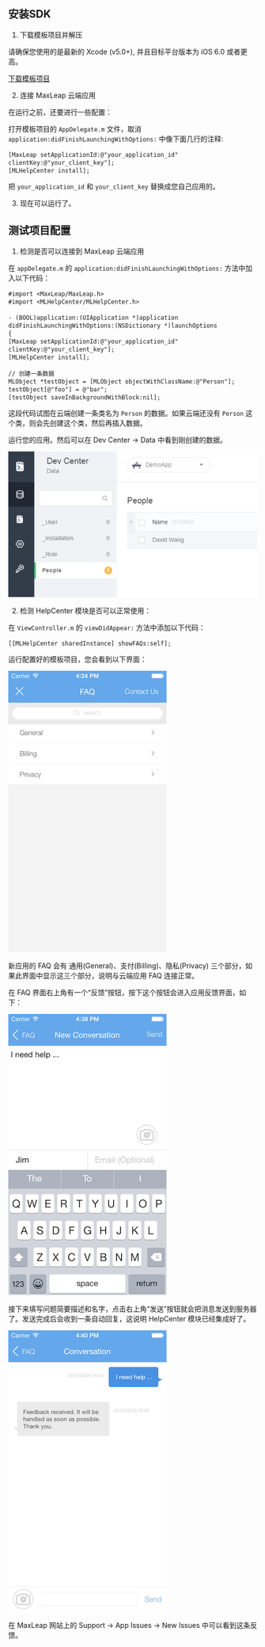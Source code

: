 
##	安装SDK

1. 下载模板项目并解压

请确保您使用的是最新的 Xcode (v5.0+), 并且目标平台版本为 iOS 6.0 或者更高。

<a class="download-sdk" href="https://raw.githubusercontent.com/LeapAppServices/LAS-SDK-Release/master/iOS/v1.5.0/LASStarterProject.zip">下载模板项目</a>

2. 连接 MaxLeap 云端应用

在运行之前，还要进行一些配置：

打开模板项目的 `AppDelegate.m` 文件，取消 `application:didFinishLaunchingWithOptions:` 中像下面几行的注释:

```objc
[MaxLeap setApplicationId:@"your_application_id" clientKey:@"your_client_key"];
[MLHelpCenter install];
```

把 `your_application_id` 和 `your_client_key` 替换成您自己应用的。
    
3. 现在可以运行了。
    
    
## 测试项目配置

1. 检测是否可以连接到 MaxLeap 云端应用

在 `appDelegate.m` 的 `application:didFinishLaunchingWithOptions:` 方法中加入以下代码：


```objc
#import <MaxLeap/MaxLeap.h>
#import <MLHelpCenter/MLHelpCenter.h>

- (BOOL)application:(UIApplication *)application 	didFinishLaunchingWithOptions:(NSDictionary *)launchOptions
{
[MaxLeap setApplicationId:@"your_application_id" 	clientKey:@"your_client_key"];
[MLHelpCenter install];

// 创建一条数据
MLObject *testObject = [MLObject objectWithClassName:@"Person"];
testObject[@"foo"] = @"bar";
[testObject saveInBackgroundWithBlock:nil];
```

这段代码试图在云端创建一条类名为 `Person` 的数据。如果云端还没有 `Person` 这个类，则会先创建这个类，然后再插入数据。

运行您的应用。然后可以在 Dev Center -> Data 中看到刚创建的数据。

![imgSDKQSTestAddObj](../../../images/imgSDKQSTestAddObj.png)

2. 检测 HelpCenter 模块是否可以正常使用：
	
在 `ViewController.m` 的 `viewDidAppear:` 方法中添加以下代码：

```
[[MLHelpCenter sharedInstance] showFAQs:self];
```

运行配置好的模板项目，您会看到以下界面：

![ios_faq_view](../../../images/ios_faq_view.png)

新应用的 FAQ 会有 通用(General)、支付(Billing)、隐私(Privacy) 三个部分，如果此界面中显示这三个部分，说明与云端应用 FAQ 连接正常。

在 FAQ 界面右上角有一个“反馈”按钮，按下这个按钮会进入应用反馈界面，如下：

![ios_new_conversation_view](../../../images/ios_new_conversation_view.png)

接下来填写问题简要描述和名字，点击右上角“发送”按钮就会把消息发送到服务器了。发送完成后会收到一条自动回复，这说明 HelpCenter 模块已经集成好了。

![ios_issue_message_view](../../../images/ios_issue_message_view.png)

在 MaxLeap 网站上的 Support -> App Issues -> New Issues 中可以看到这条反馈。

